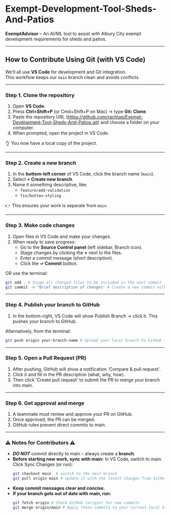 # Exempt-Development-Tool-Sheds-And-Patios
**ExemptAdvisor** – An AI/ML tool to assist with Albury City exempt development requirements for sheds and patios.  

---

## How to Contribute Using Git (with VS Code)

We’ll all use **VS Code** for development and Git integration.  
This workflow keeps our `main` branch clean and avoids conflicts.  

---

### Step 1. Clone the repository
1. Open **VS Code**.  
2. Press **Ctrl+Shift+P** (or Cmd+Shift+P on Mac) → type **Git: Clone**.  
3. Paste the repository URL (https://github.com/rachtag/Exempt-Development-Tool-Sheds-And-Patios.git) and choose a folder on your computer.  
4. When prompted, open the project in VS Code.  

👌 You now have a local copy of the project.  

---

### Step 2. Create a new branch
1. In the **bottom-left corner** of VS Code, click the branch name (`main`).  
2. Select **+ Create new branch**.  
3. Name it something descriptive, like:  
   - `feature/add-validation`  
   - `fix/button-styling`  

👉 This ensures your work is separate from `main`.  

---

### Step 3. Make code changes
1. Open files in VS Code and make your changes.  
2. When ready to save progress:  
   - Go to the **Source Control panel** (left sidebar, Branch icon).  
   - Stage changes by clicking the **+** next to the files.  
   - Enter a commit message (short description).  
   - Click the **✓ Commit** button.  

OR use the terminal:  
```bash
git add . # Stage all changed files to be included in the next commit
git commit -m "Brief description of changes" # Create a new commit with a message describing your changes
```

---

### Step 4. Publish your branch to GitHub

1. In the bottom-right, VS Code will show Publish Branch → click it.
This pushes your branch to GitHub.

Alternatively, from the terminal:
```bash
git push origin your-branch-name # Upload your local branch to GitHub (remote named 'origin')
```

---

### Step 5. Open a Pull Request (PR)

1. After pushing, GitHub will show a notification 'Compare & pull request'.
2. Click it and fill in the PR description (what, why, how).
4. Then click 'Create pull request' to submit the PR to merge your branch into main.

---

### Step 6. Get approval and merge
1. A teammate must review and approve your PR on GitHub.
2. Once approved, the PR can be merged.
3. GitHub rules prevent direct commits to main.

---

### ⚠️ Notes for Contributors ⚠️
- **_DO NOT_** commit directly to main – always create a **branch**.
- **Before starting new work, sync with main:**
    In VS Code, switch to main.
    Click Sync Changes (or run):
    ```bash
    git checkout main  # switch to the main branch
    git pull origin main # update it with the latest changes from GitHub
    ```
- **Keep commit messages clear and concise.**
- **If your branch gets out of date with main, run:**
    ```bash
    git fetch origin # Check GitHub (origin) for new commits
    git merge origin/main # Apply those commits to your current local branch
    ```
